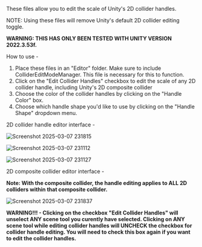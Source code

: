 These files allow you to edit the scale of Unity's 2D collider handles.  
 
NOTE: Using these files will remove Unity's default 2D collider editing toggle. 

**WARNING: THIS HAS ONLY BEEN TESTED WITH UNITY VERSION 2022.3.53f.**

How to use - 

1) Place these files in an "Editor" folder. Make sure to include ColliderEditModeManager. This file is necessary for this to function.
2) Click on the "Edit Collider Handles" checkbox to edit the scale of any 2D collider handle, including Unity's 2D composite collider
3) Choose the color of the collider handles by clicking on the "Handle Color" box.
4) Choose which handle shape you'd like to use by clicking on the "Handle Shape" dropdown menu. 

2D collider handle editor interface - 

![Screenshot 2025-03-07 231815](https://github.com/user-attachments/assets/d089aecd-cbf0-4cdf-b7fd-477b7d310e6d)

![Screenshot 2025-03-07 231112](https://github.com/user-attachments/assets/3c74a68e-d10d-4afb-b17f-9b8777292d6d)

![Screenshot 2025-03-07 231127](https://github.com/user-attachments/assets/9b6b64ff-e716-4361-84f4-6d06151086dc)

2D composite collider editor interface - 

**Note: With the composite collider, the handle editing applies to ALL 2D colliders within that composite collider.**

![Screenshot 2025-03-07 231837](https://github.com/user-attachments/assets/cc2c8d62-556e-4766-b370-164c6ea742cf)

**WARNING!!! - Clicking on the checkbox "Edit Collider Handles" will unselect ANY scene tool you curently have selected. Clicking on ANY scene tool while editing collider handles will UNCHECK the checkbox for collider handle editing. You will need to check this box again if you want to edit the collider handles.**
